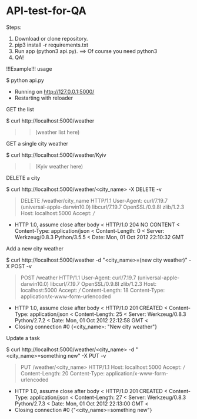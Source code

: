 # API-test-for-QA

Steps:

1. Download or clone repository.
2. pip3 install -r requirements.txt
3. Run app (python3 api.py). ==> Of course you need python3
4. QA!

!!!Example!!! usage

$ python api.py
 * Running on http://127.0.0.1:5000/
 * Restarting with reloader

GET the list

$ curl http://localhost:5000/weather
>>(weather list here)

GET a single city weather

$ curl http://localhost:5000/weather/Kyiv
>> (Kyiv weather here)

DELETE a city

$ curl http://localhost:5000/weather/<city_name> -X DELETE -v

> DELETE /weather/city_name HTTP/1.1
> User-Agent: curl/7.19.7 (universal-apple-darwin10.0) libcurl/7.19.7 OpenSSL/0.9.8l zlib/1.2.3
> Host: localhost:5000
> Accept: */*
>
* HTTP 1.0, assume close after body
< HTTP/1.0 204 NO CONTENT
< Content-Type: application/json
< Content-Length: 0
< Server: Werkzeug/0.8.3 Python/3.5.5
< Date: Mon, 01 Oct 2012 22:10:32 GMT

Add a new city weather

$ curl http://localhost:5000/weather -d "<city_name>=(new city weather)" -X POST -v

> POST /weather HTTP/1.1
> User-Agent: curl/7.19.7 (universal-apple-darwin10.0) libcurl/7.19.7 OpenSSL/0.9.8l zlib/1.2.3
> Host: localhost:5000
> Accept: */*
> Content-Length: 18
> Content-Type: application/x-www-form-urlencoded
>
* HTTP 1.0, assume close after body
< HTTP/1.0 201 CREATED
< Content-Type: application/json
< Content-Length: 25
< Server: Werkzeug/0.8.3 Python/2.7.2
< Date: Mon, 01 Oct 2012 22:12:58 GMT
<
* Closing connection #0
{<city_name>: "New city weather"}

Update a task

$ curl http://localhost:5000/weather/<city_name> -d "<city_name>=something new" -X PUT -v

> PUT /weather/<city_name> HTTP/1.1
> Host: localhost:5000
> Accept: */*
> Content-Length: 20
> Content-Type: application/x-www-form-urlencoded
>
* HTTP 1.0, assume close after body
< HTTP/1.0 201 CREATED
< Content-Type: application/json
< Content-Length: 27
< Server: Werkzeug/0.8.3 Python/2.7.3
< Date: Mon, 01 Oct 2012 22:13:00 GMT
<
* Closing connection #0
{"<city_name>=something new"}
